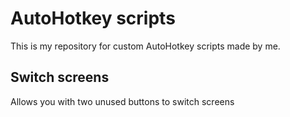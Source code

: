 # AutoHotkey scripts
This is my repository for custom AutoHotkey scripts made by me.

## Switch screens
Allows you with two unused buttons to switch screens